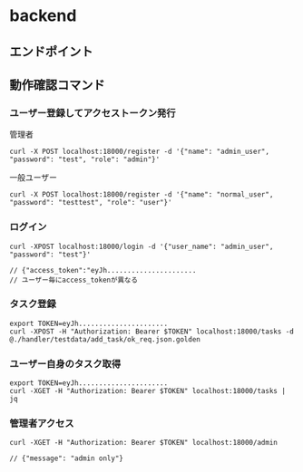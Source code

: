 # backend

## エンドポイント

## 動作確認コマンド

### ユーザー登録してアクセストークン発行

管理者
```terminal
curl -X POST localhost:18000/register -d '{"name": "admin_user", "password": "test", "role": "admin"}'
```

一般ユーザー
```terminal
curl -X POST localhost:18000/register -d '{"name": "normal_user", "password": "testtest", "role": "user"}'
```

### ログイン
```terminal
curl -XPOST localhost:18000/login -d '{"user_name": "admin_user", "password": "test"}'

// {"access_token":"eyJh......................
// ユーザー毎にaccess_tokenが異なる
```

### タスク登録

```terminal
export TOKEN=eyJh......................
curl -XPOST -H "Authorization: Bearer $TOKEN" localhost:18000/tasks -d @./handler/testdata/add_task/ok_req.json.golden
```

### ユーザー自身のタスク取得
```terminal
export TOKEN=eyJh......................
curl -XGET -H "Authorization: Bearer $TOKEN" localhost:18000/tasks | jq
```

### 管理者アクセス
```terminal
curl -XGET -H "Authorization: Bearer $TOKEN" localhost:18000/admin

// {"message": "admin only"}
```



